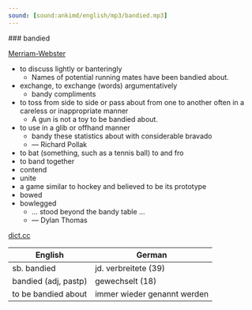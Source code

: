 ```yaml
---
sound: [sound:ankimd/english/mp3/bandied.mp3]
---
```


\### bandied

[Merriam-Webster](https://www.merriam-webster.com/dictionary/bandied)

- to discuss lightly or banteringly
    - Names of potential running mates have been bandied about.
- exchange, to exchange (words) argumentatively
    - bandy compliments
- to toss from side to side or pass about from one to another often in a careless or inappropriate manner
    - A gun is not a toy to be bandied about.
- to use in a glib or offhand manner
    - bandy these statistics about with considerable bravado
    - — Richard Pollak
- to bat (something, such as a tennis ball) to and fro
- to band together
- contend
- unite
- a game similar to hockey and believed to be its prototype
- bowed
- bowlegged
    - … stood beyond the bandy table …
    - — Dylan Thomas

[dict.cc](https://www.dict.cc/bandied)

| English        | German       |
| -------------- | ------------ |
| sb. bandied | jd. verbreitete (39) |
| bandied (adj, pastp) | gewechselt (18) |
| to be bandied about | immer wieder genannt werden |
